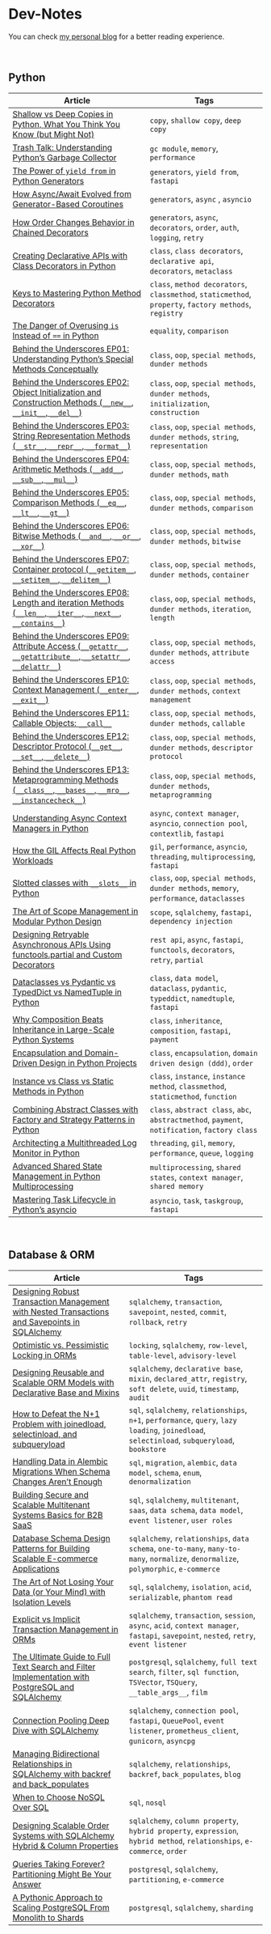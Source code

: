 # Dev-Notes
You can check [my personal blog](https://hevalhazalkurt.com/) for a better reading experience.

<br>


## Python 

| Article | Tags | 
|--|--|
| [Shallow vs Deep Copies in Python, What You Think You Know (but Might Not)](notes/0001_Shallow_vs_Deep_Copies_in_Python_What_You_Think_You_Know_but_Might_Not.md) | `copy`, `shallow copy`, `deep copy` |
| [Trash Talk: Understanding Python’s Garbage Collector](notes/0002_Trash_Talk_Understanding_Pythons_Garbage_Collector.md) | `gc module`, `memory`, `performance`|
| [The Power of `yield from` in Python Generators](notes/0003_The_Power_of_yield_from_in_Python_Generators.md) | `generators`, `yield from`, `fastapi`|
| [How Async/Await Evolved from Generator-Based Coroutines](notes/0004_How_Async_Await_Evolved_from_Generator_Based_Coroutines.md) | `generators`, `async` , `asyncio` |
| [How Order Changes Behavior in Chained Decorators](notes/0005_How_Order_Changes_Behavior_in_Chained_Decorators.md) | `generators`, `async`, `decorators`, `order`, `auth`, `logging`, `retry` |
| [Creating Declarative APIs with Class Decorators in Python](notes/0006_Creating_Declarative_APIs_with_Class_Decorators_in_Python.md) | `class`, `class decorators`, `declarative api`, `decorators`, `metaclass` |
| [Keys to Mastering Python Method Decorators](notes/0007_Keys_to_Mastering_Python_Method_Decorators.md) | `class`, `method decorators`, `classmethod`, `staticmethod`, `property`, `factory methods`, `registry` |
| [The Danger of Overusing `is` Instead of `==` in Python](notes/0008_The_Danger_of_Overusing_is_Instead_of_==_in_Python.md) | `equality`, `comparison` |
| [Behind the Underscores EP01: Understanding Python’s Special Methods Conceptually](notes/0009_Behind_the_Underscores_EP01_Understanding_Pythons_Special_Methods_Conceptually.md) | `class`, `oop`, `special methods`, `dunder methods`|
| [Behind the Underscores EP02: Object Initialization and Construction Methods (`__new__`, `__init__`, `__del__`)](notes/0010_Behind_the_Underscores_EP02_Object_Initialization_and_Construction_Methods_new_init_del.md) | `class`, `oop`, `special methods`, `dunder methods`, `initialization`, `construction`|
| [Behind the Underscores EP03: String Representation Methods (`__str__`, `__repr__`, `__format__`)](notes/0011_Behind_the_Underscores_EP03_String_Representation_Methods_str_repr_format.md) | `class`, `oop`, `special methods`, `dunder methods`, `string`, `representation`|
| [Behind the Underscores EP04: Arithmetic Methods (`__add__`, `__sub__`, `__mul__`)](notes/0012_Behind_the_Underscores_EP04_Arithmetic_Methods_add_sub_mul.md) | `class`, `oop`, `special methods`, `dunder methods`, `math` |
| [Behind the Underscores EP05: Comparison Methods (`__eq__`, `__lt__`, `__gt__`)](notes/0013_Behind_the_Underscores_EP05_Comparison_Methods_eq_lt_gt.md) | `class`, `oop`, `special methods`, `dunder methods`, `comparison` |
| [Behind the Underscores EP06: Bitwise Methods (`__and__`, `__or__`, `__xor__`)](notes/0014_Behind_the_Underscores_EP06_Bitwise_Methods_and_or_xor.md) | `class`, `oop`, `special methods`, `dunder methods`, `bitwise`|
| [Behind the Underscores EP07: Container protocol (`__getitem__`, `__setitem__`, `__delitem__`)](notes/0015_Behind_the_Underscores_EP07_Container_protocol_getitem_setitem_delitem.md) | `class`, `oop`, `special methods`, `dunder methods`, `container`|
| [Behind the Underscores EP08: Length and iteration Methods (`__len__`, `__iter__`, `__next__`, `__contains__`)](notes/0016_Behind_the_Underscores_EP08_Length_and_iteration_Methods_len_iter_next_contains.md) | `class`, `oop`, `special methods`, `dunder methods`, `iteration`, `length`|
| [Behind the Underscores EP09: Attribute Access (`__getattr__`, `__getattribute__`, `__setattr__`, `__delattr__`)](notes/0017_Behind_the_Underscores_EP09_Attribute_Access_getattr_getattribute_setattr_delattr.md) | `class`, `oop`, `special methods`, `dunder methods`, `attribute access`|
| [Behind the Underscores EP10: Context Management (`__enter__`, `__exit__`)](notes/0018_Behind_the_Underscores_EP10_Context_Management_enter_exit.md) | `class`, `oop`, `special methods`, `dunder methods`, `context management`|
| [Behind the Underscores EP11: Callable Objects: `__call__`](notes/0019_Behind_the_Underscores_EP11_Callable_Objects_call.md) | `class`, `oop`, `special methods`, `dunder methods`, `callable`|
| [Behind the Underscores EP12: Descriptor Protocol (`__get__`, `__set__`, `__delete__`)](notes/0020_Behind_the_Underscores_EP12_Descriptor_Protocol_get_set_delete.md) | `class`, `oop`, `special methods`, `dunder methods`, `descriptor protocol`|
| [Behind the Underscores EP13: Metaprogramming Methods (`__class__`, `__bases__`, `__mro__`, `__instancecheck__`)](notes/0021_Behind_the_Underscores_EP13_Metaprogramming_Methods_class_bases_mro_instancecheck.md) | `class`, `oop`, `special methods`, `dunder methods`, `metaprogramming` |
| [Understanding Async Context Managers in Python](notes/0022_Understanding_Async_Context_Managers_in_Python.md) | `async`, `context manager`, `asyncio`, `connection pool`, `contextlib`, `fastapi`|
| [How the GIL Affects Real Python Workloads](notes/0023_How_the_GIL_Affects_Real_Python_Workloads.md) | `gil`, `performance`, `asyncio`, `threading`, `multiprocessing`, `fastapi`|
| [Slotted classes with `__slots__` in Python](notes/0024_Slotted_classes_with_slots_in_Python.md) | `class`, `oop`, `special methods`, `dunder methods`, `memory`, `performance`, `dataclasses` |
| [The Art of Scope Management in Modular Python Design](notes/0025_The_Art_of_Scope_Management_in_Modular_Python_Design.md) | `scope`, `sqlalchemy`, `fastapi`, `dependency injection`|
| [Designing Retryable Asynchronous APIs Using functools.partial and Custom Decorators](notes/0026_Designing_Retryable_Asynchronous_APIs_Using_functools_partial_and_Custom_Decorators.md) | `rest api`, `async`, `fastapi`, `functools`, `decorators`, `retry`, `partial` |
| [Dataclasses vs Pydantic vs TypedDict vs NamedTuple in Python](notes/0027_Dataclasses_vs_Pydantic_vs_TypedDict_vs_NamedTuple_in_Python.md) | `class`, `data model`, `dataclass`, `pydantic`, `typeddict`, `namedtuple`, `fastapi`|
| [Why Composition Beats Inheritance in Large-Scale Python Systems](notes/0028_Why_Composition_Beats_Inheritance_in_Large_Scale_Python_Systems.md) | `class`, `inheritance`, `composition`, `fastapi`, `payment`|
| [Encapsulation and Domain-Driven Design in Python Projects](notes/0029_Encapsulation_and_Domain_Driven_Design_in_Python_Projects.md) | `class`, `encapsulation`, `domain driven design (ddd)`, `order`|
| [Instance vs Class vs Static Methods in Python](notes/0030_Instance_vs_Class_vs_Static_Methods_in_Python.md) | `class`, `instance`, `instance method`, `classmethod`, `staticmethod`, `function`|
| [Combining Abstract Classes with Factory and Strategy Patterns in Python](notes/0031_Combining_Abstract_Classes_with_Factory_and_Strategy_Patterns_in_Python.md) | `class`, `abstract class`, `abc`, `abstractmethod`, `payment`, `notification`, `factory class`|
| [Architecting a Multithreaded Log Monitor in Python](notes/0032_Architecting_a_Multithreaded_Log_Monitor_in_Python.md) | `threading`, `gil`, `memory`, `performance`, `queue`, `logging`|
| [Advanced Shared State Management in Python Multiprocessing](notes/0033_Advanced_Shared_State_Management_in_Python_Multiprocessing.md) | `multiprocessing`, `shared states`, `context manager`, `shared memory`|
| [Mastering Task Lifecycle in Python’s asyncio](notes/0034_Mastering_Task_Lifecycle_in_Pythons_asyncio.md) | `asyncio`, `task`, `taskgroup`, `fastapi`|



<br>

## Database & ORM

| Article | Tags| 
|------------------------------------------------------------------------------------------------------------------------------------------------------------------------------------------------------------------|-------------------------------------------------------------------------------------------------------------------------------------------------|
| [Designing Robust Transaction Management with Nested Transactions and Savepoints in SQLAlchemy](notes/0035_Designing_Robust_Transaction_Management_with_Nested_Transactions_and_Savepoints_in_SQLAlchemy.md) | `sqlalchemy`, `transaction`, `savepoint`, `nested`, `commit`, `rollback`, `retry` |
| [Optimistic vs. Pessimistic Locking in ORMs](notes/0036_Optimistic_vs_Pessimistic_Locking_in_ORMs.md)| `locking`, `sqlalchemy`, `row-level`, `table-level`, `advisory-level` |
| [Designing Reusable and Scalable ORM Models with Declarative Base and Mixins](notes/0037_Designing_Reusable_and_Scalable_ORM_Models_with_Declarative_Base_and_Mixins.md) | `sqlalchemy`, `declarative base`, `mixin`, `declared_attr`, `registry`, `soft delete`, `uuid`, `timestamp`, `audit` |
| [How to Defeat the N+1 Problem with joinedload, selectinload, and subqueryload](notes/0038_How_to_Defeat_the_N1_Problem_with_joinedload_selectinload_and_subqueryload.md)| `sql`, `sqlalchemy`, `relationships`, `n+1`, `performance`, `query`, `lazy loading`, `joinedload`, `selectinload`, `subqueryload`, `bookstore` |
| [Handling Data in Alembic Migrations When Schema Changes Aren’t Enough](notes/0039_Handling_Data_in_Alembic_Migrations_When_Schema_Changes_Arent_Enough.md) | `sql`, `migration`, `alembic`, `data model`, `schema`, `enum`, `denormalization`|
| [Building Secure and Scalable Multitenant Systems Basics for B2B SaaS](notes/0040_Building_Secure_and_Scalable_Multitenant_Systems_Basics_for_B2B_SaaS.md) | `sql`, `sqlalchemy`, `multitenant`, `saas`, `data schema`, `data model`, `event listener`, `user roles` |
| [Database Schema Design Patterns for Building Scalable E-commerce Applications](notes/0041_Database_Schema_Design_Patterns_for_Building_Scalable_Ecommerce_Applications.md) | `sqlalchemy`, `relationships`, `data schema`, `one-to-many`, `many-to-many`, `normalize`, `denormalize`, `polymorphic`, `e-commerce`|
| [The Art of Not Losing Your Data (or Your Mind) with Isolation Levels](notes/0042_The_Art_of_Not_Losing_Your_Data_or_Your_Mind_with_Isolation_Levels.md) | `sql`, `sqlalchemy`, `isolation`, `acid`, `serializable`, `phantom read`|
| [Explicit vs Implicit Transaction Management in ORMs](notes/0043_Explicit_vs_Implicit_Transaction_Management_in_ORMs.md) | `sqlalchemy`, `transaction`, `session`, `async`, `acid`, `context manager`, `fastapi`, `savepoint`, `nested`, `retry`, `event listener` |
| [The Ultimate Guide to Full Text Search and Filter Implementation with PostgreSQL and SQLAlchemy](notes/0044_The_Ultimate_Guide_to_Full_Text_Search_and_Filter_Implementation_with_PostgreSQL_and_SQLAlchemy.md) | `postgresql`, `sqlalchemy`, `full text search`, `filter`, `sql function`, `TSVector`, `TSQuery`, `__table_args__`, `film` |
| [Connection Pooling Deep Dive with SQLAlchemy](notes/0045_Connection_Pooling_Deep_Dive_with_SQLAlchemy.md) | `sqlalchemy`, `connection pool`, `fastapi`, `QueuePool`, `event listener`, `prometheus_client`, `gunicorn`, `asyncpg` |
| [Managing Bidirectional Relationships in SQLAlchemy with backref and back_populates](notes/0046_Managing_Bidirectional_Relationships_in_SQLAlchemy_with_backref_and_back_populates.md) | `sqlalchemy`, `relationships`, `backref`, `back_populates`, `blog` |
| [When to Choose NoSQL Over SQL](notes/0047_When_to_Choose_NoSQL_Over_SQL.md) | `sql`, `nosql` |
| [Designing Scalable Order Systems with SQLAlchemy Hybrid & Column Properties](notes/0048_Designing_Scalable_Order_Systems_with_SQLAlchemy_Hybrid_Column_Properties.md) | `sqlalchemy`, `column property`, `hybrid property`, `expression`, `hybrid method`, `relationships`, `e-commerce`, `order` |
| [Queries Taking Forever? Partitioning Might Be Your Answer](notes/0049_Queries_Taking_Forever_Partitioning_Might_Be_Your_Answer.md) | `postgresql`, `sqlalchemy`, `partitioning`, `e-commerce`|
| [A Pythonic Approach to Scaling PostgreSQL From Monolith to Shards](notes/0050_a_pythonic_approach_to_scaling_postgresql_from_monolith_to_shards.md)| `postgresql`, `sqlalchemy`, `sharding` |

